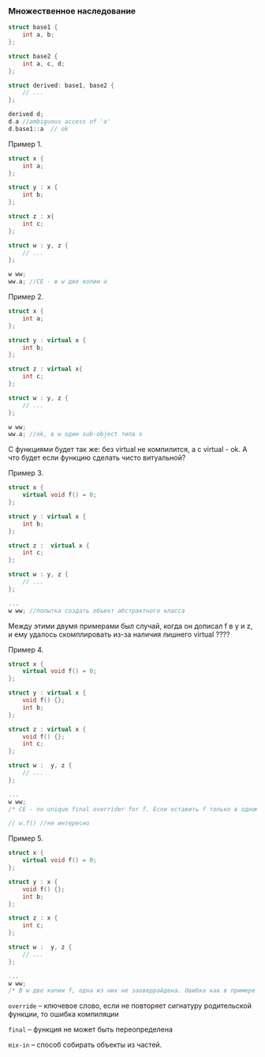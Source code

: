 ### Множественное наследование

```cpp
struct base1 {
    int a, b;
};

struct base2 {
    int a, c, d;
};

struct derived: base1, base2 {
    // ...
};

derived d;
d.a //ambiguous access of 'a'
d.base1::a  // ok
```

Пример 1.
```cpp
struct x {
	int a;
};

struct y : x {
	int b;
};

struct z : x{
	int c;
};

struct w : y, z {
	// ...
};

w ww;
ww.a; //CE - в w две копии a
```
Пример 2.
```cpp
struct x {
	int a;
};

struct y : virtual x {
	int b;
};

struct z : virtual x{
	int c;
};

struct w : y, z {
	// ...
};

w ww;
ww.a; //ok, в w один sub-object типа x

```
С функциями будет так же: без virtual не компилится, а с virtual - ok. А что будет если функцию сделать чисто витуальной?

Пример 3.
```cpp
struct x {
	virtual void f() = 0;
};

struct y : virtual x {
	int b;
};

struct z :  virtual x {
	int c;
};

struct w : y, z {
	// ...
};

...
w ww; //попытка создать объект абстрактного класса
```
Между этими двумя примерами был случай, когда он дописал f в y и z, и ему удалось скомплировать из-за наличия лишнего virtual ????

Пример 4. 
```cpp
struct x {
	virtual void f() = 0;
};

struct y : virtual x {
	void f() {};
	int b;
};

struct z : virtual x {
	void f() {};
	int c;
};

struct w :  y, z {
	// ...
};

...
w ww; 
/* CE - no unique final overrider for f. Если оставить f только в одном месте либо в y, либо в z, то все будет ok*/

// w.f() //не интересно
``` 
Пример 5. 
```cpp
struct x {
	virtual void f() = 0;
};

struct y : x {
	void f() {};
	int b;
};

struct z : x {
	int c;
};

struct w :  y, z {
	// ...
};

...
w ww; 
/* В w две копии f, одна из них не заоверрайдена. Ошибка как в примере 3*/
``` 


`override` – ключевое слово, если не повторяет сигнатуру родительской функции, то ошибка компиляции

`final` – функция не может быть переопределена

`mix-in` – способ собирать объекты из частей.
